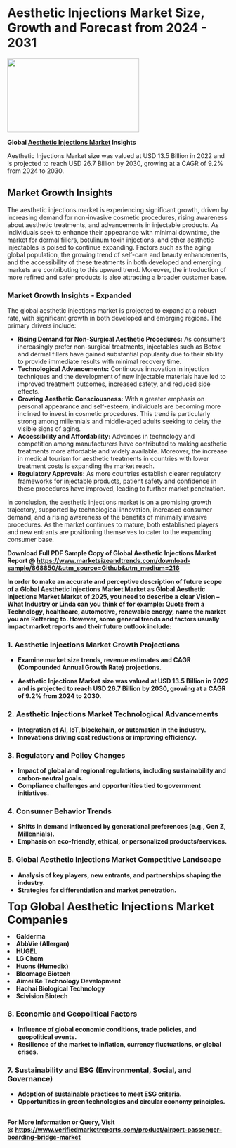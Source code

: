 <H1>Aesthetic Injections Market Size, Growth and Forecast from 2024 - 2031</H1><img class="aligncenter size-medium wp-image-584254" src="https://thirdeyenews.in/wp-content/uploads/2024/09/Global-Market-Research-300x168.jpeg" alt="" width="300" height="168" /><p><strong>Global&nbsp;<a href="https://www.marketsizeandtrends.com/download-sample/868850/&amp;utm_source=Github&utm_medium=216">Aesthetic Injections Market</a> Insights</strong></p><p>Aesthetic Injections Market size was valued at USD 13.5 Billion in 2022 and is projected to reach USD 26.7 Billion by 2030, growing at a CAGR of 9.2% from 2024 to 2030.</p><p><h2>Market Growth Insights</h2> <p>The aesthetic injections market is experiencing significant growth, driven by increasing demand for non-invasive cosmetic procedures, rising awareness about aesthetic treatments, and advancements in injectable products. As individuals seek to enhance their appearance with minimal downtime, the market for dermal fillers, botulinum toxin injections, and other aesthetic injectables is poised to continue expanding. Factors such as the aging global population, the growing trend of self-care and beauty enhancements, and the accessibility of these treatments in both developed and emerging markets are contributing to this upward trend. Moreover, the introduction of more refined and safer products is also attracting a broader customer base.</p> <p><strong></strong></p> <h3>Market Growth Insights - Expanded</h3> <p>The global aesthetic injections market is projected to expand at a robust rate, with significant growth in both developed and emerging regions. The primary drivers include:</p> <ul> <li><strong>Rising Demand for Non-Surgical Aesthetic Procedures:</strong> As consumers increasingly prefer non-surgical treatments, injectables such as Botox and dermal fillers have gained substantial popularity due to their ability to provide immediate results with minimal recovery time.</li> <li><strong>Technological Advancements:</strong> Continuous innovation in injection techniques and the development of new injectable materials have led to improved treatment outcomes, increased safety, and reduced side effects.</li> <li><strong>Growing Aesthetic Consciousness:</strong> With a greater emphasis on personal appearance and self-esteem, individuals are becoming more inclined to invest in cosmetic procedures. This trend is particularly strong among millennials and middle-aged adults seeking to delay the visible signs of aging.</li> <li><strong>Accessibility and Affordability:</strong> Advances in technology and competition among manufacturers have contributed to making aesthetic treatments more affordable and widely available. Moreover, the increase in medical tourism for aesthetic treatments in countries with lower treatment costs is expanding the market reach.</li> <li><strong>Regulatory Approvals:</strong> As more countries establish clearer regulatory frameworks for injectable products, patient safety and confidence in these procedures have improved, leading to further market penetration.</li> </ul> <p>In conclusion, the aesthetic injections market is on a promising growth trajectory, supported by technological innovation, increased consumer demand, and a rising awareness of the benefits of minimally invasive procedures. As the market continues to mature, both established players and new entrants are positioning themselves to cater to the expanding consumer base.</p> <p><strong></p><p><span class=""><strong>Download Full PDF Sample Copy of Global Aesthetic Injections Market Report</strong> @ <a href="https://www.marketsizeandtrends.com/download-sample/868850/&amp;utm_source=Github&utm_medium=216" target="_blank">https://www.marketsizeandtrends.com/download-sample/868850/&amp;utm_source=Github&utm_medium=216</a></span></p><p>In order to make an accurate and perceptive description of future scope of a Global&nbsp;Aesthetic Injections Market Market as Global&nbsp;Aesthetic Injections Market Market of 2025, you need to describe a clear Vision &ndash; What Industry or Linda can you think of for example: Quote from a Technology, healthcare, automotive, renewable energy, name the market you are Reffering to. However, some general trends and factors usually impact market reports and their future outlook include:</p><h3>1.&nbsp;<strong>Aesthetic Injections Market Growth Projections</strong></h3><ul><li>Examine market size trends, revenue estimates and CAGR (Compounded Annual Growth Rate) projections.</li><li><p>Aesthetic Injections Market size was valued at USD 13.5 Billion in 2022 and is projected to reach USD 26.7 Billion by 2030, growing at a CAGR of 9.2% from 2024 to 2030.</p></li></ul><h3>2.&nbsp;<strong>Aesthetic Injections Market Technological Advancements</strong></h3><ul><li>Integration of AI, IoT, blockchain, or automation in the industry.</li><li>Innovations driving cost reductions or improving efficiency.</li></ul><h3>3.&nbsp;<strong>Regulatory and Policy Changes</strong></h3><ul><li>Impact of global and regional regulations, including sustainability and carbon-neutral goals.</li><li>Compliance challenges and opportunities tied to government initiatives.</li></ul><h3>4.&nbsp;<strong>Consumer Behavior Trends</strong></h3><ul><li>Shifts in demand influenced by generational preferences (e.g., Gen Z, Millennials).</li><li>Emphasis on eco-friendly, ethical, or personalized products/services.</li></ul><h3>5.&nbsp;<strong>Global Aesthetic Injections Market Competitive Landscape</strong></h3><ul><li>Analysis of key players, new entrants, and partnerships shaping the industry.</li><li>Strategies for differentiation and market penetration.</li></ul><p data-pm-slice="1 1 []"><span style="color: inherit; font-family: inherit; font-size: 25px;">Top Global Aesthetic Injections Market Companies</span></p><div class="" data-test-id=""><p><li>Galderma</li><li> AbbVie (Allergan)</li><li> HUGEL</li><li> LG Chem</li><li> Huons (Humedix)</li><li> Bloomage Biotech</li><li> Aimei Ke Technology Development</li><li> Haohai Biological Technology</li><li> Scivision Biotech</li></p></div><h3>6.&nbsp;<strong>Economic and Geopolitical Factors</strong></h3><ul><li>Influence of global economic conditions, trade policies, and geopolitical events.</li><li>Resilience of the market to inflation, currency fluctuations, or global crises.</li></ul><h3>7.&nbsp;<strong>Sustainability and ESG (Environmental, Social, and Governance)</strong></h3><ul><li>Adoption of sustainable practices to meet ESG criteria.</li><li>Opportunities in green technologies and circular economy principles.</li></ul><h2><strong style="font-size: 14px;">For More Information or Query, Visit @&nbsp;</strong><a style="background-color: #ffffff; font-size: 14px;" href="https://www.marketsizeandtrends.com/report/aesthetic-injections-market/" target="_blank">https://www.verifiedmarketreports.com/product/airport-passenger-boarding-bridge-market</a></h2>
